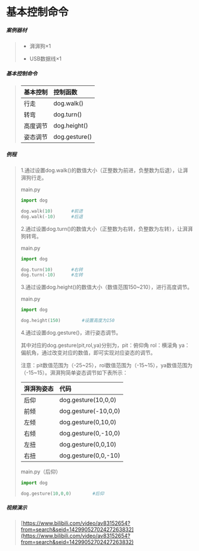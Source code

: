 # 基本控制命令

##### 案例器材

>* 湃湃狗×1
>
>* USB数据线×1
>

##### 基本控制命令

>| 基本控制 | 控制函数      |
>| :------- | :------------ |
>| 行走     | dog.walk()    |
>| 转弯     | dog.turn()    |
>| 高度调节 | dog.height()  |
>| 姿态调节 | dog.gesture() |
>

##### 例程

>1.通过设置dog.walk()的数值大小（正整数为前进，负整数为后退），让湃湃狗行走。
>
>main.py
>
>```python
>import dog
>
>dog.walk(10)		#前进
>dog.walk(-10)		#后退
>```
>
>2.通过设置dog.turn()的数值大小（正整数为右转，负整数为左转），让湃湃狗转弯。
>
>main.py
>
>```python
>import dog
>
>dog.turn(10)		#右转
>dog.turn(-10)		#左转
>```
>3.通过设置dog.height()的数值大小（数值范围150~210），进行高度调节。
>
>main.py
>```python
>import dog
>
>dog.height(150)		#设置高度为150
>```
>4.通过设置dog.gesture()，进行姿态调节。
>
>其中对应的dog.gesture(pit,rol,ya)分别为，pit：俯仰角 rol：横滚角 ya：偏航角，通过改变对应的数值，即可实现对应姿态的调节。
>
>注意：pit数值范围为（-25~25），rol数值范围为（-15~15），ya数值范围为（-15~15）。湃湃狗简单姿态调节如下表所示：
>
>| 湃湃狗姿态 | 代码                 |
>| :--------- | :------------------- |
>| 后仰       | dog.gesture(10,0,0)  |
>| 前倾       | dog.gesture(-10,0,0) |
>| 左倾       | dog.gesture(0,10,0)  |
>| 右倾       | dog.gesture(0,-10,0) |
>| 左扭       | dog.gesture(0,0,10)  |
>| 右扭       | dog.gesture(0,0,-10) |
>
>main.py（后仰）
>
>```python
>import dog
>
>dog.gesture(10,0,0)		#后仰
>```

##### 视频演示
>[https://www.bilibili.com/video/av83152654?from=search&seid=14299052702427263832](https://www.bilibili.com/video/av83152654?from=search&seid=14299052702427263832)